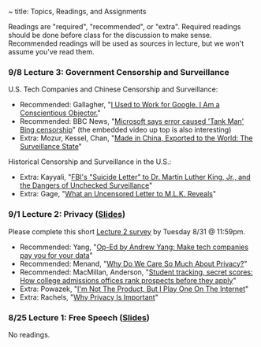 ~ title: Topics, Readings, and Assignments

<!-- | Essay | Essay Assigned  | Essay Due         | Peer Reviews Due |
|-------|-----------------|-------------------|------------------|
| 1     |       TBD       |        TBD        |        TBD       |
| 2     |       TBD       |        TBD        |        TBD       |
| 3     |       TBD       |        TBD        |        TBD       | -->

Readings are "required", "recommended", or "extra". Required readings should be
done before class for the discussion to make sense. Recommended readings will be
used as sources in lecture, but we won't assume you've read them.

### 9/8 Lecture 3: Government Censorship and Surveillance

U.S. Tech Companies and Chinese Censorship and Surveillance:
- Recommended: Gallagher, "[I Used to Work for Google. I Am a Conscientious Objector.][google_objector]" 
- Recommended: BBC News, "[Microsoft says error caused 'Tank Man' Bing censorship][tank_man_america]" (the embedded video up top is also interesting)
- Extra: Mozur, Kessel, Chan, "[Made in China, Exported to the World: The Surveillance State][china_exported]"

Historical Censorship and Surveillance in the U.S.: 
- Extra: Kayyali, "[FBI's "Suicide Letter" to Dr. Martin Luther King, Jr., and the Dangers of Unchecked Surveillance][fbi_mlk]"
- Extra: Gage, "[What an Uncensored Letter to M.L.K. Reveals][uncensored_mlk]"


[tank_man_america]: https://www.bbc.com/news/world-asia-57367100

[google_objector]: https://www.nytimes.com/2019/04/23/opinion/google-privacy-china.html

[china_exported]: https://www.nytimes.com/2019/04/24/technology/ecuador-surveillance-cameras-police-government.html

[fbi_mlk]: https://www.eff.org/deeplinks/2014/11/fbis-suicide-letter-dr-martin-luther-king-jr-and-dangers-unchecked-surveillance

[uncensored_mlk]: https://www.nytimes.com/2014/11/16/magazine/what-an-uncensored-letter-to-mlk-reveals.html

### 9/1 Lecture 2: Privacy ([Slides][privacy_slides])

Please complete this short [Lecture 2 survey](https://forms.gle/HLQkCFsyEXuedyLa8) by Tuesday 8/31 @ 11:59pm.

- Recommended: Yang, "[Op-Ed by Andrew Yang: Make tech companies pay you for your data][yang_gang]"
- Recommended: Menand, "[Why Do We Care So Much About Privacy?][care_privacy]"
- Recommended: MacMillan, Anderson, "[Student tracking, secret scores: How college admissions offices rank prospects before they apply][college_admissions]"
- Extra: Powazek, "[I'm Not The Product, But I Play One On The Internet][powazek_product]"
- Extra: Rachels, "[Why Privacy Is Important][privacy_important]"

[yang_gang]: https://www.latimes.com/opinion/story/2020-06-23/andrew-yang-data-dividend-tech-privacy

[care_privacy]: https://www.newyorker.com/magazine/2018/06/18/why-do-we-care-so-much-about-privacy

[college_admissions]: https://www.washingtonpost.com/business/2019/10/14/colleges-quietly-rank-prospective-students-based-their-personal-data/

[powazek_product]: http://powazek.com/posts/3229

[privacy_important]: https://www.jstor.org/stable/2265077?seq=1

[privacy_slides]: https://docs.google.com/presentation/d/1maDpC6ixiWNhd0ikmM1XmAqjFo_LNCusvoDGnZg7Bd0/edit?usp=sharing

### 8/25 Lecture 1: Free Speech ([Slides][speech_slides])

No readings.

[speech_slides]: https://docs.google.com/presentation/d/1MUlhSfocSEqRhqganfXR8ckGhejj4qwZebzLYlPX1tM/edit?usp=sharing

